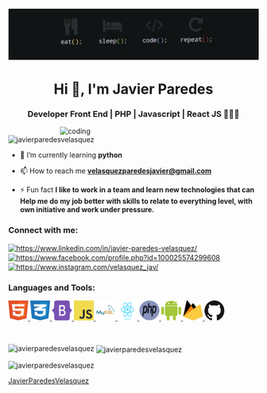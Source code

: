 ![logo](https://github.com/JavierParedesVelasquez/JavierParedesVelasquez/blob/main/resource/images/banner_config.png)
<h1 align="center">Hi 👋, I'm Javier Paredes</h1>
<h3 align="center">Developer Front End | PHP | Javascript | React JS 👨🏻‍💻</h3>

<img align="right" alt="coding" width="400" src="https://camo.githubusercontent.com/cae12fddd9d6982901d82580bdf321d81fb299141098ca1c2d4891870827bf17/68747470733a2f2f6d69726f2e6d656469756d2e636f6d2f6d61782f313336302f302a37513379765349765f7430696f4a2d5a2e676966">

<p align="left"> <img src="https://komarev.com/ghpvc/?username=javierparedesvelasquez&label=Profile%20views&color=0e75b6&style=flat" alt="javierparedesvelasquez" /> </p>

- 🌱 I’m currently learning **python**

- 📫 How to reach me **velasquezparedesjavier@gmail.com**

- ⚡ Fun fact **I like to work in a team and learn new technologies that can Help me do my job better with skills to relate to everything level, with own initiative and work under pressure.**

<h3 align="left">Connect with me:</h3>
<p align="left">
<a href="https://www.linkedin.com/in/javier-paredes-velasquez/" target="blank"><img align="center" src="https://raw.githubusercontent.com/rahuldkjain/github-profile-readme-generator/master/src/images/icons/Social/linked-in-alt.svg" alt="https://www.linkedin.com/in/javier-paredes-velasquez/" height="30" width="40" /></a>
<a href="https://www.facebook.com/profile.php?id=100025574299608" target="blank"><img align="center" src="https://raw.githubusercontent.com/rahuldkjain/github-profile-readme-generator/master/src/images/icons/Social/facebook.svg" alt="https://www.facebook.com/profile.php?id=100025574299608" height="30" width="40" /></a>
<a href="https://www.instagram.com/velasquez_jav/" target="blank"><img align="center" src="https://raw.githubusercontent.com/rahuldkjain/github-profile-readme-generator/master/src/images/icons/Social/instagram.svg" alt="https://www.instagram.com/velasquez_jav/" height="30" width="40" /></a>
</p>

<h3 align="left">Languages and Tools:</h3>
<p align="left"> 
     <a href="https://www.w3.org/html/" target="_blank" rel="noreferrer">
    <img src="./resource/images/html-5.svg"
      alt="html" width="40" height="40" />
       </a> 
     <a href="https://www.w3schools.com/css/" target="_blank" rel="noreferrer">
    <img src="./resource/images/css-3.svg"
      alt="css" width="40" height="40" />
       </a> 
        <a href="https://getbootstrap.com" target="_blank" rel="noreferrer">
    <img src="./resource/images/bootstrap-5.svg"
      alt="bootstrap" width="40" height="40" />
       </a> 
    <a href="https://developer.mozilla.org/en-US/docs/Web/JavaScript" target="_blank" rel="noreferrer">
    <img src="./resource/images/javascript.svg"
      alt="javascript" width="40" height="40" />
       </a> 
  <a href="https://www.mysql.com/" target="_blank" rel="noreferrer">
    <img src="./resource/images/mysql.svg"
      alt="mysql" width="40" height="40" />
       </a>
  <a href="https://react.dev/" target="_blank" rel="noreferrer">
    <img src="./resource/images/react.svg"
      alt="react" width="40" height="40" />
       </a> 
  <a href="https://www.php.net/" target="_blank" rel="noreferrer">
    <img src="./resource/images/php.svg"
      alt="php" width="40" height="40" />
       </a>
  <a href="https://developer.android.com/" target="_blank" rel="noreferrer">
    <img src="./resource/images/android.svg"
      alt="android" width="40" height="40" />
       </a>
  <a href="https://firebase.google.com/" target="_blank" rel="noreferrer">
    <img src="./resource/images/firebase.svg"
      alt="firebase" width="40" height="40" />
       </a>
   <a href="https://github.com/" target="_blank" rel="noreferrer">
    <img src="./resource/images/github.svg"
      alt="github" width="40" height="40" />
       </a>
   
</p>

<br>

<p><img align="left" src="https://github-readme-stats-sigma-five.vercel.app/api/top-langs?username=javierparedesvelasquez&show_icons=true&locale=en&layout=compact" alt="javierparedesvelasquez" /></p>

<p>&nbsp;<img align="center" src="https://github-readme-stats-sigma-five.vercel.app/api?username=javierparedesvelasquez&show_icons=true&locale=en" alt="javierparedesvelasquez" /></p>

<p><img align="center" src="https://github-readme-streak-stats-sigma-five.herokuapp.com/?user=javierparedesvelasquez&" alt="javierparedesvelasquez" /></p>

[JavierParedesVelasquez](https://github.com/JavierParedesVelasquez)

